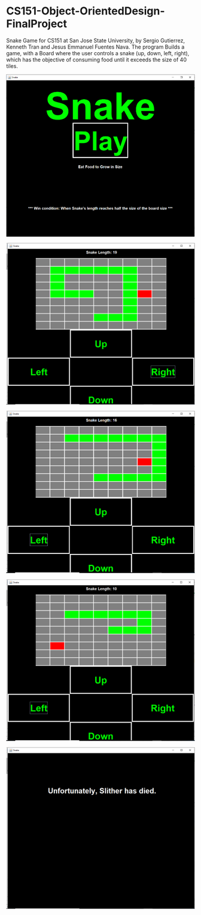 # CS151-Object-OrientedDesign-FinalProject
Snake Game for CS151 at San Jose State University, by Sergio Gutierrez, Kenneth Tran and Jesus Emmanuel Fuentes Nava.
The program Builds a game, with a Board where the user controls a snake (up, down, left, right),
which has the objective of consuming food until it exceeds the size of 40 tiles.
 

![alt text](https://github.com/sergiogutierrez2/CS151-Object-OrientedDesign-FinalProject/blob/master/ProjectStarterCode/view/Snake%202.png)

![alt text](https://github.com/sergiogutierrez2/CS151-Object-OrientedDesign-FinalProject/blob/master/ProjectStarterCode/view/Snake7.png)

![alt text](https://github.com/sergiogutierrez2/CS151-Object-OrientedDesign-FinalProject/blob/master/ProjectStarterCode/view/Snake%203.png)

![alt text](https://github.com/sergiogutierrez2/CS151-Object-OrientedDesign-FinalProject/blob/master/ProjectStarterCode/view/Snake%206.png)

![alt text](https://github.com/sergiogutierrez2/CS151-Object-OrientedDesign-FinalProject/blob/master/ProjectStarterCode/view/Snake%205.png)


